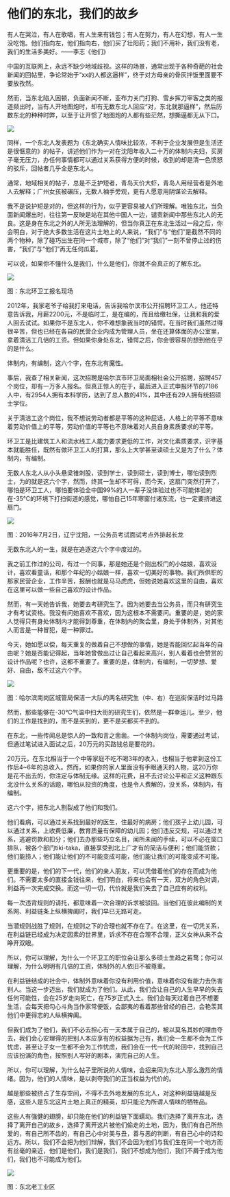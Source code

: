 # 他们的东北，我们的故乡



有人在哭泣，有人在歌唱，有人生来有钱包；有人在努力，有人在幻想，有人一生没吃饱。他们指向左，他们指向右，他们买了壮阳药；我们不用补，我们没有老，我们的生活多美好。——李志《他们》



中国的互联网上，永远不缺少地域歧视。这样的场景，通常出现于各种奇葩的社会新闻的回帖里，争论常始于“xx的人都这逼样”，终于对方母亲的骨灰拌饭里面要不要放孜然。



然而，当东北陷入困顿，负面新闻不断，亚布力关门打狗、雪乡挥刀宰客之类的报道频出时，当有人开地图炮时，却有无数东北人回应“对，东北就那逼样”，然后历数东北的种种时弊，以至于让开惯了地图炮的人都有些茫然，想撕逼都无从下口。

![](https://img.huxiucdn.com/article/cover/201801/17/152652127974.jpg)

同样，一个东北人发表题为《东北确实人情味比较浓，不利于企业发展但是生活还是很惬意的》的帖子，讲述他们作为一对在沈阳年收入二十万的体制内夫妇，买房子毫无压力，办任何事情都可以通过关系获得方便的时候，收到的却是清一色愤怒的驳斥，回帖者几乎全是东北人。



通常，地域相关的帖子，总是不乏护短者，青岛天价大虾，青岛人用经营者是外地人去解释；广州女孩被碾压，无数人袖手旁观，更有人愿意用阴谋论去解释。



我不是说护短是对的，但这样的行为，似乎更容易被人们所理解。唯独东北，当负面新闻爆出时，往往第一反映是站在其他中国人一边，谴责新闻中那些东北人的无良。这是身在东北之外的人所无法理解的，但当你真正在东北生活过一段之后，你会明白，对于绝大多数生活在这片土地上的人来说，“我们”与“他们”是截然不同的两个物种，除了碰巧出生在同一个城市，除了“他们”对“我们”一刻不曾停止过的伤害，“我们”与“他们”再无任何瓜葛。



可以说，如果你不懂什么是我们，什么是他们，你就不会真正的了解东北。

![](https://img.huxiucdn.com/article/cover/201801/17/152653642019.jpg)



图：东北环卫工报名现场



2012年，我家老爷子给我打来电话，告诉我哈尔滨市公开招聘环卫工人，他还特意告诉我，月薪2200元，不是临时工，是在编的，而且给缴社保，让我和我的爱人回去试试。如果你不是东北人，你不难想象我当时的错愕。在当时我们虽然过得很辛苦，但也已经在各自的民营企业内成为管理人员，坐在还算体面的办公室里，拿着清洁工几倍的工资。但如果你身处东北，错愕之后，你会很容易的想到他在乎的是什么。



体制内，有编制，这六个字，在东北有魔性。



事后，我查了相关新闻，这次招聘是哈尔滨市环卫局面相社会公开招聘，招聘457个岗位，却有一万多人报名。但真正惊人的在于，最后进入正式申报环节的7186人中，有2954人拥有本科学历，达到了总人数的41%，其中还有29人拥有统招硕士学位。



关于清洁工这个岗位，我不想说劳动者都是平等的这种屁话，人格上的平等不意味着劳动价值上的平等，劳动价值的平等也不意味着对人员自身素质要求的平等。



环卫工是比建筑工人和流水线工人能力要求更低的工作，对文化素质要求，识字基本就能胜任，既然有做环卫工人的打算，那么上大学甚至读硕士又是为了什么？体制内，有编制。



无数人东北人从小头悬梁锥刺股，读到学士，读到硕士，读到博士，哪怕读到烈士，为的就是这六个字，然而，终其一生却不可得，而今天，这扇门突然打开了，哪怕是环卫工人，哪怕要体验全中国99%的人一辈子没体验过也不可能体验的在-35℃的环境下打扫街道的感觉，哪怕自己15年寒窗付诸东流，也一定要挤进这扇门。

![](https://img.huxiucdn.com/article/cover/201801/17/152653347226.jpg)



图：2016年7月2日，辽宁沈阳，一公务员考试面试考点外排起长龙



无数东北人的一生，就是在追逐这六个字中度过的。



我之前工作过的公司，有过一个同事，那是她还是个刚出校门的小姑娘，喜欢设计，喜欢看童话，和那个年纪的小姑娘一样，喜欢一切美好的事物。我们所供职的那家民营企业，工作辛苦，报酬也就是马马虎虎，但她说她喜欢这里的自由，喜欢在这里可以做一些自己喜欢的设计作品。



然而，有一天她告诉我，她要去考研究生了。因为她要去当公务员，而只有研究生才有考试资格。我没有问她喜欢不喜欢，因为这根本不需要问。重要的是，她的家人觉得只有身处体制内才能得到尊重，在体制内的聚会里，身处于体制外，对其他人而言是一种冒犯，是一种罪过。



今天，她如愿以偿，每天重复的做着自己不想做的事情，她是否能回忆起当年的自由呢？她是否能记得起，当年她曾做出过让自己看起来高兴，别人看着也会赞赏的设计作品呢？也许，这都不重要了。重要的是，体制内，有编制，一切梦想、爱好、自由，敌不过这六个字。

![](https://img.huxiucdn.com/article/cover/201801/17/152653114865.jpg)



图：哈尔滨南岗区城管局保洁一大队的两名研究生（中、右）在巡街保洁时过马路



然而，那些能够在-30℃气温中扫大街的研究生们，依然是一群幸运儿。至少，他们的工作是找到的，而不是买到的，更不是买都买不到的。



在东北，一些传闻总是惊人的一致和言之凿凿。一个体制内岗位，需要通过考试，但通过笔试进入面试之后，20万元的买路钱总是要花的。



20万元，在东北相当于一个中等家庭不吃不喝3年的收入，也相当于他拿到这份工作后4~6年的总收入。然而，如果你的家人里面没有手眼通天的人物，这20万你是花不出去的，你注定与体制无缘。这样的花费，且不去讨论公平和正义这种跟东北没什么关系的话题，哪怕从投资的角度，也是令人费解的，没关系，体制内，有编制。



这六个字，把东北人割裂成了他们和我们。



他们看病，可以通过关系找到最好的医生，住最好的病房；他们孩子上幼儿园，可以通过关系，上收费低廉，教育质量有保障的幼儿园；他们违反交规，可以通过关系，逃避罚款和扣分；他们去办那些巧立名目，闻所未闻的手续，可以不必在窗口排队，被各个部门tiki-taka，直接享受到北上广才有的简洁与便利；他们能贷款；他们能捞人；他们能让他们的不可能变成可能，他们能让我们的可能变成不可能。



更重要的是，他们的下一代，他们的亲人朋友，可以凭借着他们的存在而成为他们。不需要太多的直接金钱往来，他们明白，将来也会有一天，双方的角色对调，利益再一次完成交换。而这一切一切，代价就是我们失去了自己应有的权利。



每一次违背规则的请托，都意味着一次合理的诉求被驳回。当他们在彼此编制的关系网、利益链条上纵横捭阖时，我们早已无路可走。



当潜规则战胜了规则，在规则之下的合理也就不存在了。在这里，在一切凭关系，在利益链已经成为决定因素的世界里，诉求不存在合理不合理，正义女神从来不会睁开双眼。



所以，你可以理解，为什么一个环卫工的职位会让那么多硕士生趋之若鹜；你可以理解，为什么明明有几倍的工资，体制外的人依旧不被尊重。



在利益链结成的社会中，体制外意味着你没有利用价值，意味着你没有能力去伤害别人。当这一步迈出，我们就成为了他们。从此，我们会让自己的人生早早的失去任何可能性，会在25岁走向死亡，在75岁正式入土。我们会每天过着自己不想要生活，会每天把勾心斗角当作家常便饭，会鄙夷的看着那些曾经的自己，会艳羡其他们中更得志的人纵横捭阖。



但我们成为了他们，我们不必去担心有一天本属于自己的，被以莫名其妙的理由夺去，我们会心安理得的把别人本应享有的权益据为己有，我们会一生都不会为工作忧虑，甚至让子女一生都不会为工作忧虑，我们会在一代一代的轮回中，找到自己应该扮演的角色，按照别人写好的剧本，演完自己的人生。



所以，你可以理解，为什么帖子里所说的人情味，会招来同为东北人那么激烈的情绪。因为，他们的人情味，是以剥夺我们的正当权益为代价的。



越是那些被挤占了生存空间，不得不去外地发展的东北人，对这种利益链越是反感，这些人是东北这片土地上真正的精英，却只能沦为所谓人情味的牺牲品。



这些人有强健的翅膀，却只能在他们的利益链下面蠕动。我们选择了离开东北，选择了离开自己的故乡，选择了离开这片被他们偷走的土地，因为，我们有自己所热爱的，有自己所不齿的，有自己心中对美与丑，善与恶的判断，有自己心中的诗和远方。所以，我们不会把为他们辩解，我们不会因为他们与我们生在同一个地方而有丝毫的亲近，他们是他们，我们是我们，我们不想成为他们，我们不屑于成为他们，我们也不可能成为他们。

![](https://img.huxiucdn.com/article/cover/201801/17/152653628137.jpg)



图：东北老工业区